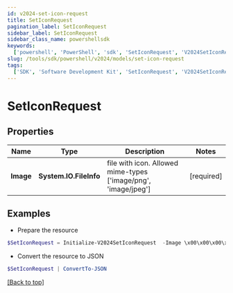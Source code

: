 ```yaml
---
id: v2024-set-icon-request
title: SetIconRequest
pagination_label: SetIconRequest
sidebar_label: SetIconRequest
sidebar_class_name: powershellsdk
keywords:
  ['powershell', 'PowerShell', 'sdk', 'SetIconRequest', 'V2024SetIconRequest']
slug: /tools/sdk/powershell/v2024/models/set-icon-request
tags:
  ['SDK', 'Software Development Kit', 'SetIconRequest', 'V2024SetIconRequest']
---
```


# SetIconRequest

## Properties

| Name | Type | Description | Notes |
| --- | --- | --- | --- |
| **Image** | **System.IO.FileInfo** | file with icon. Allowed mime-types ['image/png', 'image/jpeg'] | [required] |

## Examples

- Prepare the resource

```powershell
$SetIconRequest = Initialize-V2024SetIconRequest  -Image \x00\x00\x00\x02
```

- Convert the resource to JSON

```powershell
$SetIconRequest | ConvertTo-JSON
```

[[Back to top]](#)
